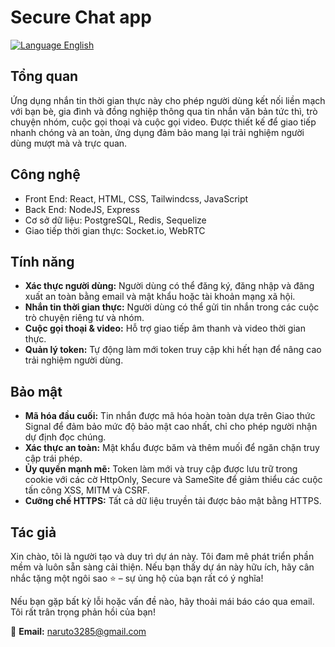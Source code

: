 # Secure Chat app

[![Language English](https://img.shields.io/badge/Read%20in-English-blue?style=flat-square)](./README.md)

## Tổng quan
Ứng dụng nhắn tin thời gian thực này cho phép người dùng kết nối liền mạch với bạn bè, gia đình và đồng nghiệp thông qua tin nhắn văn bản tức thì, trò chuyện nhóm, cuộc gọi thoại và cuộc gọi video. Được thiết kế để giao tiếp nhanh chóng và an toàn, ứng dụng đảm bảo mang lại trải nghiệm người dùng mượt mà và trực quan.

## Công nghệ
- Front End: React, HTML, CSS, Tailwindcss, JavaScript
- Back End: NodeJS, Express
- Cơ sở dữ liệu: PostgreSQL, Redis, Sequelize
- Giao tiếp thời gian thực: Socket.io, WebRTC

## Tính năng
- **Xác thực người dùng:** Người dùng có thể đăng ký, đăng nhập và đăng xuất an toàn bằng email và mật khẩu hoặc tài khoản mạng xã hội.
- **Nhắn tin thời gian thực:** Người dùng có thể gửi tin nhắn trong các cuộc trò chuyện riêng tư và nhóm.
- **Cuộc gọi thoại & video:** Hỗ trợ giao tiếp âm thanh và video thời gian thực.
- **Quản lý token:** Tự động làm mới token truy cập khi hết hạn để nâng cao trải nghiệm người dùng.

## Bảo mật
- **Mã hóa đầu cuối:** Tin nhắn được mã hóa hoàn toàn dựa trên Giao thức Signal để đảm bảo mức độ bảo mật cao nhất, chỉ cho phép người nhận dự định đọc chúng.
- **Xác thực an toàn:** Mật khẩu được băm và thêm muối để ngăn chặn truy cập trái phép.
- **Ủy quyền mạnh mẽ:** Token làm mới và truy cập được lưu trữ trong cookie với các cờ HttpOnly, Secure và SameSite để giảm thiểu các cuộc tấn công XSS, MITM và CSRF.
- **Cưỡng chế HTTPS:** Tất cả dữ liệu truyền tải được bảo mật bằng HTTPS.

## Tác giả
Xin chào, tôi là người tạo và duy trì dự án này. Tôi đam mê phát triển phần mềm và luôn sẵn sàng cải thiện. Nếu bạn thấy dự án này hữu ích, hãy cân nhắc tặng một ngôi sao ⭐ – sự ủng hộ của bạn rất có ý nghĩa!  

Nếu bạn gặp bất kỳ lỗi hoặc vấn đề nào, hãy thoải mái báo cáo qua email. Tôi rất trân trọng phản hồi của bạn!  

📧 **Email:** naruto3285@gmail.com